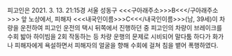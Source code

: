 피고인은 2021. 3. 13. 21:15경 서울 성동구 <<<구아래주소>>>B<<</구아래주소>>> 앞 노상에서, 피해자 <<<내국인이름>>>C<<</내국인이름>>>(남, 39세)이 차량을 운전하여 피고인 운전의 택시 뒤쪽에서 진행하던 중 피고인의 차량이 브레이크를 수회 밟아 하이빔을 2회 작동하는 등 차량 운행의 문제로 시비되어 말다툼 하다가 화가 나 피해자에게 욕설하면서 피해자의 얼굴을 향해 수회에 걸쳐 침을 뱉어 폭행하였다.